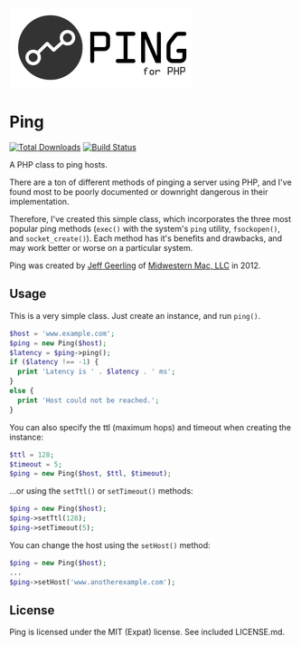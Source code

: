 <img src="https://raw.githubusercontent.com/geerlingguy/Ping/1.x/Resources/Ping-Logo.png" alt="Ping for PHP Logo" />

# Ping
[![Total Downloads](https://img.shields.io/packagist/dt/ne0bot/ping.svg)](https://packagist.org/packages/ne0bot/ping)
[![Build Status](https://travis-ci.org/ne0bot/Ping.svg?branch=1.x)](https://travis-ci.org/ne0bot/Ping)

A PHP class to ping hosts.

There are a ton of different methods of pinging a server using PHP, and I've found most to be poorly documented or downright dangerous in their implementation.

Therefore, I've created this simple class, which incorporates the three most popular ping methods (`exec()` with the system's `ping` utility, `fsockopen()`, and `socket_create()`). Each method has it's benefits and drawbacks, and may work better or worse on a particular system.

Ping was created by [Jeff Geerling](http://www.lifeisaprayer.com/) of [Midwestern Mac, LLC](http://www.midwesternmac.com/) in 2012.

## Usage

This is a very simple class. Just create an instance, and run `ping()`.

```php
$host = 'www.example.com';
$ping = new Ping($host);
$latency = $ping->ping();
if ($latency !== -1) {
  print 'Latency is ' . $latency . ' ms';
}
else {
  print 'Host could not be reached.';
}
```

You can also specify the ttl (maximum hops) and timeout when creating the instance:

```php
$ttl = 128;
$timeout = 5;
$ping = new Ping($host, $ttl, $timeout);
```

...or using the `setTtl()` or `setTimeout()` methods:

```php
$ping = new Ping($host);
$ping->setTtl(128);
$ping->setTimeout(5);
```

You can change the host using the `setHost()` method:

```php
$ping = new Ping($host);
...
$ping->setHost('www.anotherexample.com');
```

## License

Ping is licensed under the MIT (Expat) license. See included LICENSE.md.